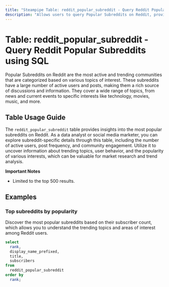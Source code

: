 ```yaml
---
title: "Steampipe Table: reddit_popular_subreddit - Query Reddit Popular Subreddits using SQL"
description: "Allows users to query Popular Subreddits on Reddit, providing insights into the most trending and active subreddit communities."
---
```


# Table: reddit_popular_subreddit - Query Reddit Popular Subreddits using SQL

Popular Subreddits on Reddit are the most active and trending communities that are categorized based on various topics of interest. These subreddits have a large number of active users and posts, making them a rich source of discussions and information. They cover a wide range of topics, from news and current events to specific interests like technology, movies, music, and more.

## Table Usage Guide

The `reddit_popular_subreddit` table provides insights into the most popular subreddits on Reddit. As a data analyst or social media marketer, you can explore subreddit-specific details through this table, including the number of active users, post frequency, and community engagement. Utilize it to uncover information about trending topics, user behavior, and the popularity of various interests, which can be valuable for market research and trend analysis.

**Important Notes**
- Limited to the top 500 results.

## Examples

### Top subreddits by popularity
Discover the most popular subreddits based on their subscriber count, which allows you to understand the trending topics and areas of interest among Reddit users.

```sql
select
  rank,
  display_name_prefixed,
  title,
  subscribers
from
  reddit_popular_subreddit
order by
  rank;
```